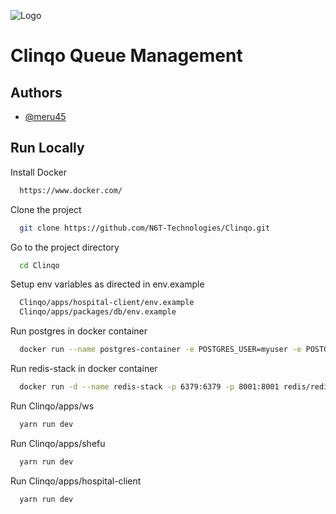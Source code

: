 ![Logo](https://cdn.pixabay.com/photo/2013/07/18/10/59/heartbeat-163709_1280.jpg)

# Clinqo Queue Management

## Authors

-   [@meru45](https://www.github.com/meru45)

## Run Locally

Install Docker

```bash
  https://www.docker.com/
```

Clone the project

```bash
  git clone https://github.com/N6T-Technologies/Clinqo.git
```

Go to the project directory

```bash
  cd Clinqo
```

Setup env variables as directed in env.example

```bash
  Clinqo/apps/hospital-client/env.example
  Clinqo/apps/packages/db/env.example
```

Run postgres in docker container

```bash
  docker run --name postgres-container -e POSTGRES_USER=myuser -e POSTGRES_PASSWORD=mypassword -e POSTGRES_DB=mydatabase -p 5432:5432 -d postgres
```

Run redis-stack in docker container

```bash
  docker run -d --name redis-stack -p 6379:6379 -p 8001:8001 redis/redis-stack:latest
```

Run Clinqo/apps/ws

```bash
  yarn run dev
```

Run Clinqo/apps/shefu

```bash
  yarn run dev
```

Run Clinqo/apps/hospital-client

```bash
  yarn run dev
```
